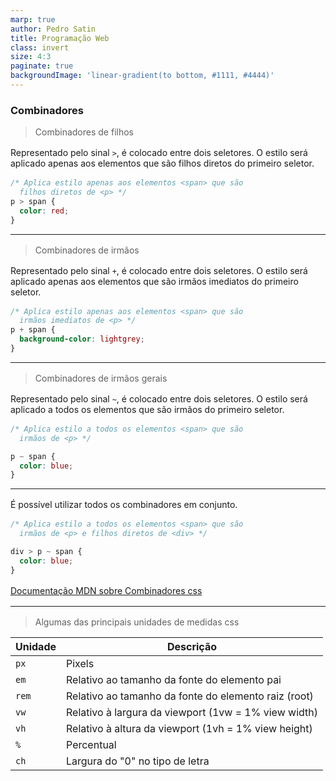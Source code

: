```yaml
---
marp: true
author: Pedro Satin
title: Programação Web
class: invert
size: 4:3
paginate: true
backgroundImage: 'linear-gradient(to bottom, #1111, #4444)'
---
```


<style> 
  @import 'default'

  * {
    color: rgb(250, 250, 250, 0.85);
  }

  section {
    width: 960px;
    height: 720px;
    margin: 0 auto;
  }

  h1 {
    margin-bottom: 0;
    text-decoration: underline;
    color: #fff;
    text-align: center;
  }

  strong {
    color: rgb(255, 255, 255, 1);
  }

  strong > em {
    color: rgb(255, 255, 255, 1);
  }

  p {
    margin: 1rem 0;
  }
</style>

### Combinadores

<!-- _footer: pedro.mateus@unicesumar.edu.br -->

> Combinadores de filhos

Representado pelo sinal `>`, é colocado entre dois seletores. O estilo será aplicado apenas aos elementos que são filhos diretos do primeiro seletor.

```css
/* Aplica estilo apenas aos elementos <span> que são 
  filhos diretos de <p> */
p > span {
  color: red;
}
```

---

> Combinadores de irmãos

Representado pelo sinal `+`, é colocado entre dois seletores. O estilo será aplicado apenas aos elementos que são irmãos imediatos do primeiro seletor.

```css
/* Aplica estilo apenas aos elementos <span> que são 
  irmãos imediatos de <p> */
p + span {
  background-color: lightgrey;
}
```

---

> Combinadores de irmãos gerais

Representado pelo sinal `~`, é colocado entre dois seletores. O estilo será aplicado a todos os elementos que são irmãos do primeiro seletor.

```css
/* Aplica estilo a todos os elementos <span> que são 
  irmãos de <p> */

p ~ span {
  color: blue;
}
```

---

É possível utilizar todos os combinadores em conjunto.

```css
/* Aplica estilo a todos os elementos <span> que são 
  irmãos de <p> e filhos diretos de <div> */

div > p ~ span {
  color: blue;
}
```

[Documentação MDN sobre Combinadores css](https://developer.mozilla.org/en-US/docs/Learn/CSS/Building_blocks/Selectors/Combinators)

---

> Algumas das principais unidades de medidas css

| Unidade | Descrição                                            |
| ------- | ---------------------------------------------------- |
| `px`    | Pixels                                               |
| `em`    | Relativo ao tamanho da fonte do elemento pai         |
| `rem`   | Relativo ao tamanho da fonte do elemento raiz (root) |
| `vw`    | Relativo à largura da viewport (1vw = 1% view width) |
| `vh`    | Relativo à altura da viewport (1vh = 1% view height) |
| `%`     | Percentual                                           |
| `ch`    | Largura do "0" no tipo de letra                      |

<!-- _footer: pedro.mateus@unicesumar.edu.br -->
